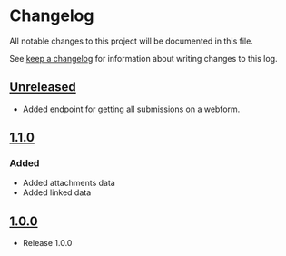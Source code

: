 <!-- markdownlint-disable MD024 -->
# Changelog

All notable changes to this project will be documented in this file.

See [keep a changelog](https://keepachangelog.com/en/1.0.0/) for information
about writing changes to this log.

## [Unreleased]

- Added endpoint for getting all submissions on a webform.

## [1.1.0]

### Added

- Added attachments data
- Added linked data

## [1.0.0]

- Release 1.0.0

[Unreleased]: https://github.com/OS2Forms/os2forms_rest_api/compare/1.1.0...HEAD
[1.1.0]: https://github.com/OS2Forms/os2forms_rest_api/compare/1.0.0...1.1.0
[1.0.0]: https://github.com/OS2Forms/os2forms_rest_api//releases/tag/1.0.0
